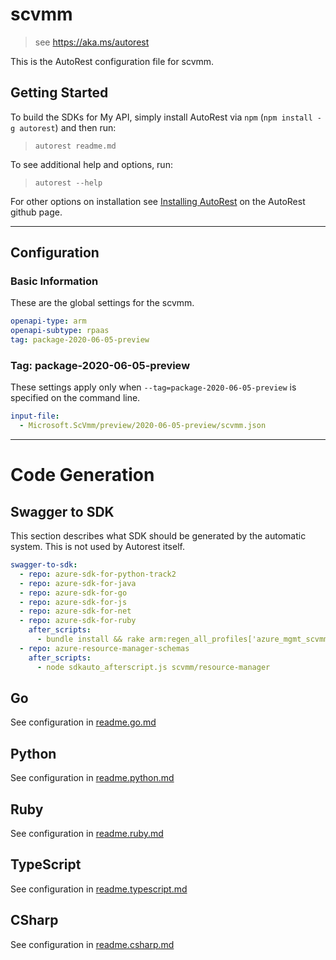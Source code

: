 # scvmm
 
> see https://aka.ms/autorest

This is the AutoRest configuration file for scvmm.

## Getting Started

To build the SDKs for My API, simply install AutoRest via `npm` (`npm install -g autorest`) and then run:

> `autorest readme.md`

To see additional help and options, run:

> `autorest --help`

For other options on installation see [Installing AutoRest](https://aka.ms/autorest/install) on the AutoRest github page.

---

## Configuration

### Basic Information

These are the global settings for the scvmm.

```yaml
openapi-type: arm
openapi-subtype: rpaas
tag: package-2020-06-05-preview
```

### Tag: package-2020-06-05-preview

These settings apply only when `--tag=package-2020-06-05-preview` is specified on the command line.

```yaml $(tag) == 'package-2020-06-05-preview'
input-file:
  - Microsoft.ScVmm/preview/2020-06-05-preview/scvmm.json
```

---

# Code Generation

## Swagger to SDK

This section describes what SDK should be generated by the automatic system.
This is not used by Autorest itself.

```yaml $(swagger-to-sdk)
swagger-to-sdk:
  - repo: azure-sdk-for-python-track2
  - repo: azure-sdk-for-java
  - repo: azure-sdk-for-go
  - repo: azure-sdk-for-js
  - repo: azure-sdk-for-net
  - repo: azure-sdk-for-ruby
    after_scripts:
      - bundle install && rake arm:regen_all_profiles['azure_mgmt_scvmm']
  - repo: azure-resource-manager-schemas
    after_scripts:
      - node sdkauto_afterscript.js scvmm/resource-manager
```

## Go

See configuration in [readme.go.md](./readme.go.md)

## Python

See configuration in [readme.python.md](./readme.python.md)

## Ruby

See configuration in [readme.ruby.md](./readme.ruby.md)

## TypeScript

See configuration in [readme.typescript.md](./readme.typescript.md)

## CSharp

See configuration in [readme.csharp.md](./readme.csharp.md)
